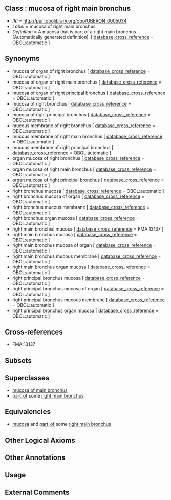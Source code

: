 
## Class : mucosa of right main bronchus

 * *IRI* = http://purl.obolibrary.org/obo/UBERON_0005034
 * *Label* = mucosa of right main bronchus
 * *Definition* = A mucosa that is part of a right main bronchus [Automatically generated definition]. [ [database_cross_reference](../../ef/oboInOwl#hasDbXref.md) = OBOL:automatic ]

## Synonyms

 * mucosa of organ of right bronchus [ [database_cross_reference](../../ef/oboInOwl#hasDbXref.md) = OBOL:automatic ]
 * mucosa of organ of right main bronchus [ [database_cross_reference](../../ef/oboInOwl#hasDbXref.md) = OBOL:automatic ]
 * mucosa of organ of right principal bronchus [ [database_cross_reference](../../ef/oboInOwl#hasDbXref.md) = OBOL:automatic ]
 * mucosa of right bronchus [ [database_cross_reference](../../ef/oboInOwl#hasDbXref.md) = OBOL:automatic ]
 * mucosa of right principal bronchus [ [database_cross_reference](../../ef/oboInOwl#hasDbXref.md) = OBOL:automatic ]
 * mucous membrane of right bronchus [ [database_cross_reference](../../ef/oboInOwl#hasDbXref.md) = OBOL:automatic ]
 * mucous membrane of right main bronchus [ [database_cross_reference](../../ef/oboInOwl#hasDbXref.md) = OBOL:automatic ]
 * mucous membrane of right principal bronchus [ [database_cross_reference](../../ef/oboInOwl#hasDbXref.md) = OBOL:automatic ]
 * organ mucosa of right bronchus [ [database_cross_reference](../../ef/oboInOwl#hasDbXref.md) = OBOL:automatic ]
 * organ mucosa of right main bronchus [ [database_cross_reference](../../ef/oboInOwl#hasDbXref.md) = OBOL:automatic ]
 * organ mucosa of right principal bronchus [ [database_cross_reference](../../ef/oboInOwl#hasDbXref.md) = OBOL:automatic ]
 * right bronchus mucosa [ [database_cross_reference](../../ef/oboInOwl#hasDbXref.md) = OBOL:automatic ]
 * right bronchus mucosa of organ [ [database_cross_reference](../../ef/oboInOwl#hasDbXref.md) = OBOL:automatic ]
 * right bronchus mucous membrane [ [database_cross_reference](../../ef/oboInOwl#hasDbXref.md) = OBOL:automatic ]
 * right bronchus organ mucosa [ [database_cross_reference](../../ef/oboInOwl#hasDbXref.md) = OBOL:automatic ]
 * right main bronchial mucosa [ [database_cross_reference](../../ef/oboInOwl#hasDbXref.md) = FMA:13137 ]
 * right main bronchus mucosa [ [database_cross_reference](../../ef/oboInOwl#hasDbXref.md) = OBOL:automatic ]
 * right main bronchus mucosa of organ [ [database_cross_reference](../../ef/oboInOwl#hasDbXref.md) = OBOL:automatic ]
 * right main bronchus mucous membrane [ [database_cross_reference](../../ef/oboInOwl#hasDbXref.md) = OBOL:automatic ]
 * right main bronchus organ mucosa [ [database_cross_reference](../../ef/oboInOwl#hasDbXref.md) = OBOL:automatic ]
 * right principal bronchus mucosa [ [database_cross_reference](../../ef/oboInOwl#hasDbXref.md) = OBOL:automatic ]
 * right principal bronchus mucosa of organ [ [database_cross_reference](../../ef/oboInOwl#hasDbXref.md) = OBOL:automatic ]
 * right principal bronchus mucous membrane [ [database_cross_reference](../../ef/oboInOwl#hasDbXref.md) = OBOL:automatic ]
 * right principal bronchus organ mucosa [ [database_cross_reference](../../ef/oboInOwl#hasDbXref.md) = OBOL:automatic ]

## Cross-references

 * FMA:13137

## Subsets


## Superclasses

 * [mucosa of main bronchus](../../UBERON/36/UBERON_0005036.md)
 * [part_of](../../BFO/50/BFO_0000050.md) some [right main bronchus](../../UBERON/77/UBERON_0002177.md)

## Equivalencies

 * [mucosa](../../UBERON/44/UBERON_0000344.md) and [part_of](../../BFO/50/BFO_0000050.md) some [right main bronchus](../../UBERON/77/UBERON_0002177.md)

## Other Logical Axioms


## Other Annotations


## Usage


## External Comments

